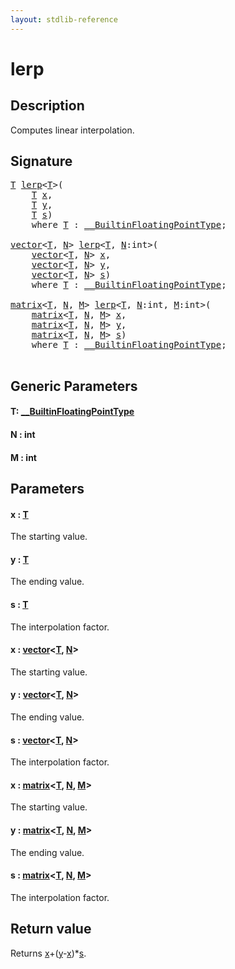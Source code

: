 ```yaml
---
layout: stdlib-reference
---
```


# lerp

## Description

Computes linear interpolation.



## Signature 

<pre>
<a href="lerp.md#typeparam-T" class="code_type">T</a> <a href="lerp.md">lerp</a>&lt;<a href="lerp.md#typeparam-T" class="code_type">T</a>&gt;(
    <a href="lerp.md#typeparam-T" class="code_type">T</a> <a href="lerp.md#decl-x" class="code_param">x</a>,
    <a href="lerp.md#typeparam-T" class="code_type">T</a> <a href="lerp.md#decl-y" class="code_param">y</a>,
    <a href="lerp.md#typeparam-T" class="code_type">T</a> <a href="lerp.md#decl-s" class="code_param">s</a>)
    <span class='code_keyword'>where</span> <a href="lerp.md#typeparam-T" class="code_type">T</a> : <a href="../interfaces/0_builtinfloatingpointtype-029hm/index.md" class="code_type">__BuiltinFloatingPointType</a>;

<a href="../types/vector/index.md" class="code_type">vector</a>&lt;<a href="lerp.md#typeparam-T" class="code_type">T</a>, <a href="lerp.md#decl-N" class="code_var">N</a>&gt; <a href="lerp.md">lerp</a>&lt;<a href="lerp.md#typeparam-T" class="code_type">T</a>, <a href="lerp.md#decl-N" class="code_var">N</a>:<span class="code_keyword">int</span>&gt;(
    <a href="../types/vector/index.md" class="code_type">vector</a>&lt;<a href="lerp.md#typeparam-T" class="code_type">T</a>, <a href="lerp.md#decl-N" class="code_var">N</a>&gt; <a href="lerp.md#decl-x" class="code_param">x</a>,
    <a href="../types/vector/index.md" class="code_type">vector</a>&lt;<a href="lerp.md#typeparam-T" class="code_type">T</a>, <a href="lerp.md#decl-N" class="code_var">N</a>&gt; <a href="lerp.md#decl-y" class="code_param">y</a>,
    <a href="../types/vector/index.md" class="code_type">vector</a>&lt;<a href="lerp.md#typeparam-T" class="code_type">T</a>, <a href="lerp.md#decl-N" class="code_var">N</a>&gt; <a href="lerp.md#decl-s" class="code_param">s</a>)
    <span class='code_keyword'>where</span> <a href="lerp.md#typeparam-T" class="code_type">T</a> : <a href="../interfaces/0_builtinfloatingpointtype-029hm/index.md" class="code_type">__BuiltinFloatingPointType</a>;

<a href="../types/matrix/index.md" class="code_type">matrix</a>&lt;<a href="lerp.md#typeparam-T" class="code_type">T</a>, <a href="lerp.md#decl-N" class="code_var">N</a>, <a href="lerp.md#decl-M" class="code_var">M</a>&gt; <a href="lerp.md">lerp</a>&lt;<a href="lerp.md#typeparam-T" class="code_type">T</a>, <a href="lerp.md#decl-N" class="code_var">N</a>:<span class="code_keyword">int</span>, <a href="lerp.md#decl-M" class="code_var">M</a>:<span class="code_keyword">int</span>&gt;(
    <a href="../types/matrix/index.md" class="code_type">matrix</a>&lt;<a href="lerp.md#typeparam-T" class="code_type">T</a>, <a href="lerp.md#decl-N" class="code_var">N</a>, <a href="lerp.md#decl-M" class="code_var">M</a>&gt; <a href="lerp.md#decl-x" class="code_param">x</a>,
    <a href="../types/matrix/index.md" class="code_type">matrix</a>&lt;<a href="lerp.md#typeparam-T" class="code_type">T</a>, <a href="lerp.md#decl-N" class="code_var">N</a>, <a href="lerp.md#decl-M" class="code_var">M</a>&gt; <a href="lerp.md#decl-y" class="code_param">y</a>,
    <a href="../types/matrix/index.md" class="code_type">matrix</a>&lt;<a href="lerp.md#typeparam-T" class="code_type">T</a>, <a href="lerp.md#decl-N" class="code_var">N</a>, <a href="lerp.md#decl-M" class="code_var">M</a>&gt; <a href="lerp.md#decl-s" class="code_param">s</a>)
    <span class='code_keyword'>where</span> <a href="lerp.md#typeparam-T" class="code_type">T</a> : <a href="../interfaces/0_builtinfloatingpointtype-029hm/index.md" class="code_type">__BuiltinFloatingPointType</a>;

</pre>

## Generic Parameters

####  <a id="typeparam-T"></a>T: [\_\_BuiltinFloatingPointType](../interfaces/0_builtinfloatingpointtype-029hm/index.md)
####  <a id="decl-N"></a>N  : int
####  <a id="decl-M"></a>M  : int

## Parameters

####  <a id="decl-x"></a>x  : [T](lerp.md#typeparam-T)
The starting value.

####  <a id="decl-y"></a>y  : [T](lerp.md#typeparam-T)
The ending value.

####  <a id="decl-s"></a>s  : [T](lerp.md#typeparam-T)
The interpolation factor.

####  <a id="decl-x"></a>x  : [vector](../types/vector/index.md)\<[T](../types/vector/index.md#typeparam-T), [N](../types/vector/index.md#decl-N)\>
The starting value.

####  <a id="decl-y"></a>y  : [vector](../types/vector/index.md)\<[T](../types/vector/index.md#typeparam-T), [N](../types/vector/index.md#decl-N)\>
The ending value.

####  <a id="decl-s"></a>s  : [vector](../types/vector/index.md)\<[T](../types/vector/index.md#typeparam-T), [N](../types/vector/index.md#decl-N)\>
The interpolation factor.

####  <a id="decl-x"></a>x  : [matrix](../types/matrix/index.md)\<[T](../types/matrix/t-0.md), [N](../types/matrix/index.md#decl-N), [M](../types/matrix/index.md#decl-M)\>
The starting value.

####  <a id="decl-y"></a>y  : [matrix](../types/matrix/index.md)\<[T](../types/matrix/t-0.md), [N](../types/matrix/index.md#decl-N), [M](../types/matrix/index.md#decl-M)\>
The ending value.

####  <a id="decl-s"></a>s  : [matrix](../types/matrix/index.md)\<[T](../types/matrix/t-0.md), [N](../types/matrix/index.md#decl-N), [M](../types/matrix/index.md#decl-M)\>
The interpolation factor.


## Return value
Returns <span class='code'><a href="lerp.md#decl-x" class="code_param">x</a>+(<a href="lerp.md#decl-y" class="code_param">y</a>-<a href="lerp.md#decl-x" class="code_param">x</a>)*<a href="lerp.md#decl-s" class="code_param">s</a></span>.



<script>
// Fix .md links to .html when on ReadTheDocs
if (window.location.hostname.includes('readthedocs') || 
    window.location.hostname.includes('rtfd.io')) {
  document.addEventListener('DOMContentLoaded', function() {
    const links = document.querySelectorAll('a');
    links.forEach(link => {
      if (link.getAttribute('href') && link.getAttribute('href').endsWith('.md')) {
        link.href = link.href.replace(/\.md($|#|\?)/, '.html$1');
      }
    });
  });
}
</script>
